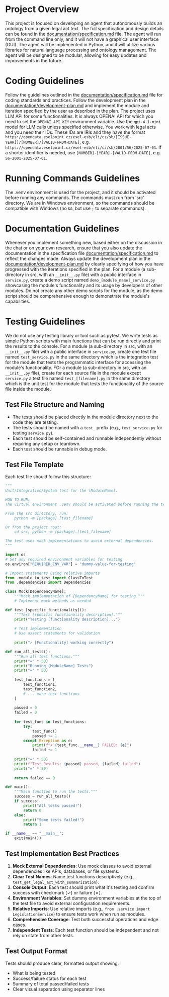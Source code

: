 # Project Overview

This project is focused on developing an agent that autonomously builds an ontology from a given legal act text.
The full specification and design details can be found in the [documentation/specification.md](documentation/specification.md) file.
The agent will run from the command line only, and it will not have a graphical user interface (GUI).
The agent will be implemented in Python, and it will utilize various libraries for natural language processing and ontology management.
The agent will be designed to be modular, allowing for easy updates and improvements in the future.

# Coding Guidelines

Follow the guidelines outlined in the [documentation/specification.md](documentation/specification.md) file for coding standards and practices.
Follow the development plan in the [documentation/development-plan.md](documentation/development-plan.md) and implement the module and iteration specified by the user as described in the plan.
The project uses LLM API for some functionalities. It is always OPENAI API for which you need to set the `OPENAI_API_KEY` environment variable. Use the `gpt-4.1-mini` model for LLM calls unless specified otherwise.
You work with legal acts and you need their IDs. These IDs are IRIs and they have the format `https://opendata.eselpoint.cz/esel-esb/eli/cz/sb/[ISSUE-YEAR]]/[NUMBER]/[VALID-FROM-DATE]`, e.g. `https://opendata.eselpoint.cz/esel-esb/eli/cz/sb/2001/56/2025-07-01`.
If a shorter identifier is needed, use `[NUMBER]-[YEAR]-[VALID-FROM-DATE]`, e.g. `56-2001-2025-07-01`.

# Running Commands Guidelines

The .venv environment is used for the project, and it should be activated before running any commands.
The commands must run from 'src' directory.
We are in Windows environment, so the commands should be compatible with Windows (no `&&`, but use `;` to separate commands).

# Documentation Guidelines
Whenever you implement something new, based either on the discussion in the chat or on your own research, ensure that you also update the documentation in the specification file [documentation/specification.md](documentation/specification.md) to reflect the changes made.
Always update the development plan in the [documentation/development-plan.md](documentation/development-plan.md) by clearly specifying of how you have progressed with the iterations specified in the plan.
For a module (a sub-directory in src, with an `__init__.py` file) with a public interface in `service.py`, create a demo script named `demo_[module_name]_service.py` showcasing the module's functionality and its usage by developers of other modules. Do not create any other demo scripts for the module, as the demo script should be comprehensive enough to demonstrate the module's capabilities.

# Testing Guidelines

We do not use any testing library or tool such as pytest.
We write tests as simple Python scripts with main functions that can be run directly and print the results to the console.
For a module (a sub-directory in src, with an `__init__.py` file) with a public interface in `service.py`, create one test file named `test_service.py` in the same directory which is the integration test for the module that tests the programmatic interface for accessing the module's functionality.
FOr a module (a sub-directory in src, with an `__init__.py` file), create for each source file in the module except `service.py` a test file named `test_[filename].py` in the same directory which is the unit test for the module that tests the functionality of the source file inside the module.

## Test File Structure and Naming
- The tests should be placed directly in the module directory next to the code they are testing.
- The tests should be named with a `test_` prefix (e.g., `test_service.py` for testing `service.py`).
- Each test should be self-contained and runnable independently without requiring any setup or teardown.
- Each test should be runnable in debug mode.

## Test File Template
Each test file should follow this structure:

```python
"""
Unit/Integration/System test for the [ModuleName].

HOW TO RUN:
The virtual environment .venv should be activated before running the tests.

From the src directory, run:
    python -m [package].[test_filename]

Or from the project root:
    cd src; python -m [package].[test_filename]

The test uses mock implementations to avoid external dependencies.
"""

import os
# Set any required environment variables for testing
os.environ["REQUIRED_ENV_VAR"] = "dummy-value-for-testing"

# Import statements using relative imports
from .module_to_test import ClassToTest
from .dependencies import Dependencies

class Mock[DependencyName]:
    """Mock implementation of [DependencyName] for testing."""
    # Implement mock methods as needed

def test_[specific_functionality]():
    """Test [specific functionality description]."""
    print("Testing [functionality description]...")
    
    # Test implementation
    # Use assert statements for validation
    
    print("✓ [Functionality] working correctly")

def run_all_tests():
    """Run all test functions."""
    print("=" * 50)
    print("Running [ModuleName] Tests")
    print("=" * 50)
    
    test_functions = [
        test_function1,
        test_function2,
        # ... more test functions
    ]
    
    passed = 0
    failed = 0
    
    for test_func in test_functions:
        try:
            test_func()
            passed += 1
        except Exception as e:
            print(f"✗ {test_func.__name__} FAILED: {e}")
            failed += 1
    
    print("=" * 50)
    print(f"Test Results: {passed} passed, {failed} failed")
    print("=" * 50)
    
    return failed == 0

def main():
    """Main function to run the tests."""
    success = run_all_tests()
    if success:
        print("All tests passed!")
        return 0
    else:
        print("Some tests failed!")
        return 1

if __name__ == "__main__":
    exit(main())
```

## Test Implementation Best Practices

1. **Mock External Dependencies**: Use mock classes to avoid external dependencies like APIs, databases, or file systems.
2. **Clear Test Names**: Name test functions descriptively (e.g., `test_get_legal_act_with_summarization`).
3. **Console Output**: Each test should print what it's testing and confirm success with checkmark (✓) or failure (✗).
4. **Environment Variables**: Set dummy environment variables at the top of the test file to avoid external configuration requirements.
5. **Relative Imports**: Use relative imports (e.g., `from .service import LegislationService`) to ensure tests work when run as modules.
6. **Comprehensive Coverage**: Test both successful operations and edge cases.
7. **Independent Tests**: Each test function should be independent and not rely on state from other tests.

## Test Output Format

Tests should produce clear, formatted output showing:
- What is being tested
- Success/failure status for each test
- Summary of total passed/failed tests
- Clear visual separation using separator lines
